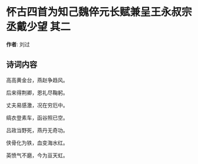 # 怀古四首为知己魏倅元长赋兼呈王永叔宗丞戴少望  其二

**作者**: 刘过

## 诗词内容

高高黄金台，燕赵争趋风。

后来得荆卿，恩礼尽鞠躬。

丈夫易感激，况在穷厄中。

缟衣登素车，函谷照已空。

吕政当野死，燕丹无奇功。

侠骨化为铁，血变海水红。

英愤气不磨，今为亘天虹。

